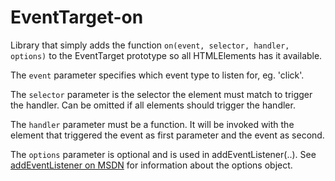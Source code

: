 # EventTarget-on

Library that simply adds the function 
`on(event, selector, handler, options)` 
to the EventTarget prototype so all HTMLElements has it available.

The `event` parameter specifies which event type to listen for, eg. 'click'.

The `selector` parameter is the selector the element must match to trigger the handler. 
Can be omitted if all elements should trigger the handler.

The `handler` parameter must be a function. 
It will be invoked with the element that triggered the event as first parameter and the event as second.

The `options` parameter is optional and is used in addEventListener(..). 
See [addEventListener on MSDN](https://developer.mozilla.org/en-US/docs/Web/API/EventTarget/addEventListener) for information about the options object. 